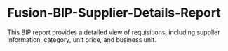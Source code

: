 # Fusion-BIP-Supplier-Details-Report
This BIP report provides a detailed view of requisitions, including supplier information, category, unit price, and business unit.
